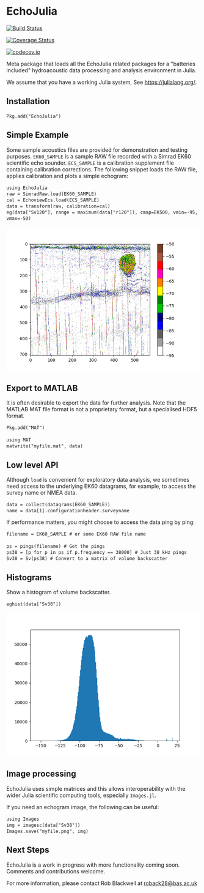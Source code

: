 # EchoJulia

[![Build Status](https://travis-ci.org/EchoJulia/EchoJulia.jl.svg?branch=master)](https://travis-ci.org/EchoJulia/EchoJulia.jl)

[![Coverage Status](https://coveralls.io/repos/EchoJulia/EchoJulia.jl/badge.svg?branch=master&service=github)](https://coveralls.io/github/EchoJulia/EchoJulia.jl?branch=master)

[![codecov.io](http://codecov.io/github/EchoJulia/EchoJulia.jl/coverage.svg?branch=master)](http://codecov.io/github/EchoJulia/EchoJulia.jl?branch=master)


Meta package that loads all the EchoJulia related packages for a
"batteries included" hydroacoustic data processing and analysis
environment in Julia.

We assume that you have a working Julia system, See
https://julialang.org/.

## Installation


	Pkg.add("EchoJulia")


## Simple Example

Some sample acoustics files are provided for demonstration and testing purposes. `EK60_SAMPLE` is a sample
RAW file recorded with a Simrad EK60 scientific echo sounder. `ECS_SAMPLE` is a calibration supplement file
containing calibration corrections. The following snippet loads the RAW file, applies calibration and plots
a simple echogram:


	using EchoJulia
	raw = SimradRaw.load(EK60_SAMPLE)
	cal = EchoviewEcs.load(ECS_SAMPLE)
	data = transform(raw, calibration=cal)
	eg(data["Sv120"], range = maximum(data["r120"]), cmap=EK500, vmin=-95, vmax=-50)


![Echogram](doc/media/images/example.png)

## Export to MATLAB

It is often desirable to export the data for further analysis. Note that the MATLAB MAT
file format is not a proprietary format, but a specialised HDF5 format.


	Pkg.add("MAT")
	
	using MAT
	matwrite("myfile.mat", data)

## Low level API

Although `load` is convenient for exploratory data analysis, we
sometimes need access to the underlying EK60 datagrams, for example,
to access the survey name or NMEA data.


	data = collect(datagrams(EK60_SAMPLE))
	name = data[1].configurationheader.surveyname


If performance matters, you might choose to access the data ping by ping:

	filename = EK60_SAMPLE # or some EK60 RAW file name

	ps = pings(filename) # Get the pings
	ps38 = [p for p in ps if p.frequency == 38000] # Just 38 kHz pings
	Sv38 = Sv(ps38) # Convert to a matrix of volume backscatter

## Histograms

Show a histogram of volume backscatter.

	eghist(data["Sv38"]) 
	
![Histogram](doc/media/images/hist.png)

## Image processing

EchoJulia uses simple matrices and this allows interoperability with the wider
Julia scientific computing tools, especially `Images.jl`.

If you need an echogram image, the following can be useful:


	using Images
	img = imagesc(data["Sv38"])
	Images.save("myfile.png", img)
	
	
## Next Steps

EchoJulia is a work in progress with more functionality coming
soon. Comments and contributions welcome.

For more information, please contact Rob Blackwell at
roback28@bas.ac.uk
